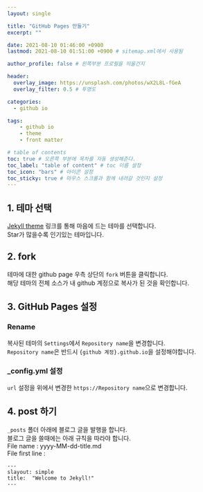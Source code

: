 ```yaml
---
layout: single

title: "GitHub Pages 만들기"
excerpt: ""

date: 2021-08-10 01:46:00 +0900
lastmod: 2021-08-10 01:51:00 +0900 # sitemap.xml에서 사용됨

author_profile: false # 왼쪽부분 프로필을 띄울건지

header:
  overlay_image: https://unsplash.com/photos/wX2L8L-fGeA
  overlay_filter: 0.5 # 투명도

categories: 
  - github io

tags: 
    - github io
    - theme
    - front matter

# table of contents
toc: true # 오른쪽 부분에 목차를 자동 생성해준다.
toc_label: "table of content" # toc 이름 설정
toc_icon: "bars" # 아이콘 설정
toc_sticky: true # 마우스 스크롤과 함께 내려갈 것인지 설정
---
```


## 1. 테마 선택
[Jekyll theme](https://github.com/topics/jekyll-theme) 링크를 통해 마음에 드는 테마를 선택합니다.\
Star가 많을수록 인기있는 테마입니다.
## 2. fork
테마에 대한 github page 우측 상단의 `fork` 버튼을 클릭합니다.\
해당 테마의 전체 소스가 내 github 계정으로 복사가 된 것을 확인합니다.
## 3. GitHub Pages 설정
### Rename
복사된 테마의 `Settings`에서 `Repository name`을 변경합니다.\
`Repository name`은 반드시 `{github 계정}.github.io`을 설정해야합니다.
### _config.yml 설정
`url` 설정을 위에서 변경한 `https://Repository name`으로 변경합니다.
## 4. post 하기
`_posts` 폴더 아래에 블로그 글을 발행을 합니다.\
블로그 글을 쓸때에는 아래 규칙을 따라야 합니다.\
File name : yyyy-MM-dd-title.md\
File first line : 
```
---
slayout: simple
title:  "Welcome to Jekyll!"
---
```




